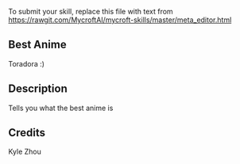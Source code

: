 To submit your skill, replace this file with text from 
https://rawgit.com/MycroftAI/mycroft-skills/master/meta_editor.html


## Best Anime
Toradora :)

## Description 
Tells you what the best anime is

## Credits 
Kyle Zhou
